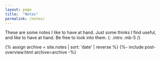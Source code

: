 ```yaml
---
layout: page
title:  "Notes"
permalink: /notes/
---
```


These are some notes I like to have at hand. Just some thinks I find useful, and like to have at hand. Be free to look into them.
{: .intro .mb-5 /}

{% assign archive = site.notes | sort: 'date' | reverse %}
{%- include post-overview.html archive=archive -%}
